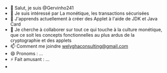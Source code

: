 - 👋 Salut, je suis @Gervinho241
- 👀 Je suis intéressé par La monétique, les transactions sécurisées
- 🌱 J'apprends actuellement à créer des Applet à l'aide de JDK et Java Card
- 💞️ Je cherche à collaborer sur tout ce qui touche à la culture monétique, que ce soit les concepts fonctionnelles au plus ardus de la cryptographie et des applets
- 📫 Comment me joindre welyghaconsulting@gmail.com
- 😄 Pronoms : ...
- ⚡ Fait amusant : ...
- 
<!---
Gervinho241/Gervinho241 is a ✨ special ✨ repository because its `README.md` (this file) appears on your GitHub profile.
You can click the Preview link to take a look at your changes.
--->
